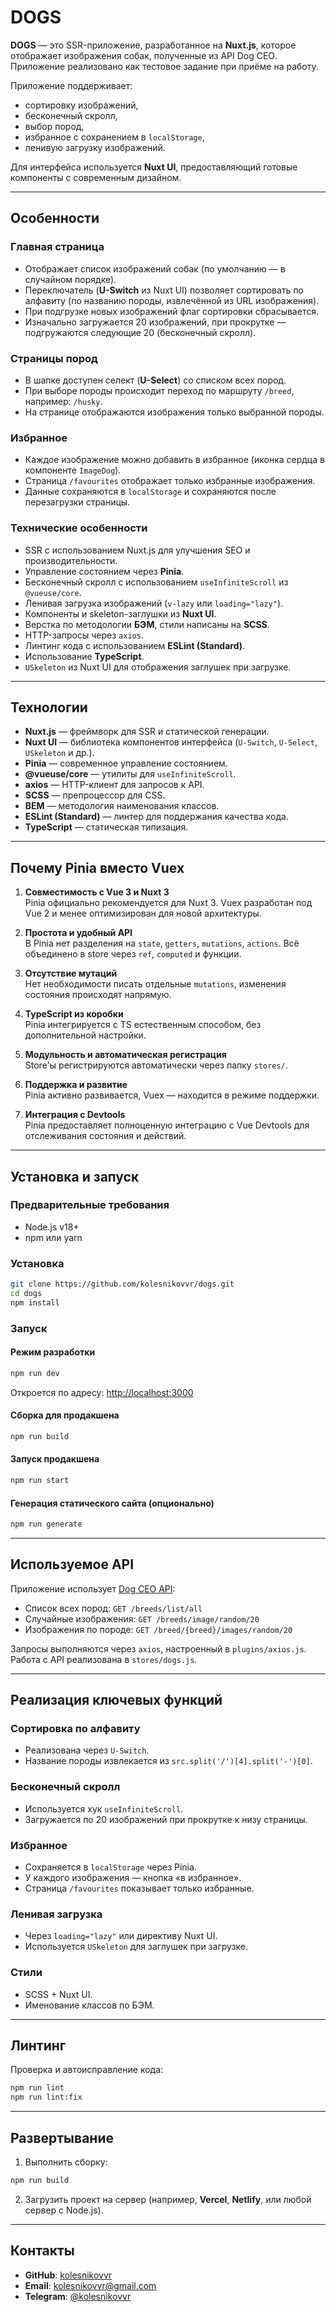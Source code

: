 # DOGS

**DOGS** — это SSR-приложение, разработанное на **Nuxt.js**, которое отображает изображения собак, полученные из API Dog CEO.
Приложение реализовано как тестовое задание при приёме на работу.

Приложение поддерживает:

- сортировку изображений,
- бесконечный скролл,
- выбор пород,
- избранное с сохранением в `localStorage`,
- ленивую загрузку изображений.

Для интерфейса используется **Nuxt UI**, предоставляющий готовые компоненты с современным дизайном.  


---

## Особенности

### Главная страница

- Отображает список изображений собак (по умолчанию — в случайном порядке).
- Переключатель (**U-Switch** из Nuxt UI) позволяет сортировать по алфавиту (по названию породы, извлечённой из URL изображения).
- При подгрузке новых изображений флаг сортировки сбрасывается.
- Изначально загружается 20 изображений, при прокрутке — подгружаются следующие 20 (бесконечный скролл).

### Страницы пород

- В шапке доступен селект (**U-Select**) со списком всех пород.
- При выборе породы происходит переход по маршруту `/breed`, например: `/husky`.
- На странице отображаются изображения только выбранной породы.

### Избранное

- Каждое изображение можно добавить в избранное (иконка сердца в компоненте `ImageDog`).
- Страница `/favourites` отображает только избранные изображения.
- Данные сохраняются в `localStorage` и сохраняются после перезагрузки страницы.

### Технические особенности

- SSR с использованием Nuxt.js для улучшения SEO и производительности.
- Управление состоянием через **Pinia**.
- Бесконечный скролл с использованием `useInfiniteScroll` из `@vueuse/core`.
- Ленивая загрузка изображений (`v-lazy` или `loading="lazy"`).
- Компоненты и skeleton-заглушки из **Nuxt UI**.
- Верстка по методологии **БЭМ**, стили написаны на **SCSS**.
- HTTP-запросы через `axios`.
- Линтинг кода с использованием **ESLint (Standard)**.
- Использование **TypeScript**.
- `USkeleton` из Nuxt UI для отображения заглушек при загрузке.

---

## Технологии

- **Nuxt.js** — фреймворк для SSR и статической генерации.
- **Nuxt UI** — библиотека компонентов интерфейса (`U-Switch`, `U-Select`, `USkeleton` и др.).
- **Pinia** — современное управление состоянием.
- **@vueuse/core** — утилиты для `useInfiniteScroll`.
- **axios** — HTTP-клиент для запросов к API.
- **SCSS** — препроцессор для CSS.
- **BEM** — методология наименования классов.
- **ESLint (Standard)** — линтер для поддержания качества кода.
- **TypeScript** — статическая типизация.

---

## Почему Pinia вместо Vuex

1. **Совместимость с Vue 3 и Nuxt 3**  
   Pinia официально рекомендуется для Nuxt 3. Vuex разработан под Vue 2 и менее оптимизирован для новой архитектуры.

2. **Простота и удобный API**  
   В Pinia нет разделения на `state`, `getters`, `mutations`, `actions`. Всё объединено в store через `ref`, `computed` и функции.

3. **Отсутствие мутаций**  
   Нет необходимости писать отдельные `mutations`, изменения состояния происходят напрямую.

4. **TypeScript из коробки**  
   Pinia интегрируется с TS естественным способом, без дополнительной настройки.

5. **Модульность и автоматическая регистрация**  
   Store'ы регистрируются автоматически через папку `stores/`.

6. **Поддержка и развитие**  
   Pinia активно развивается, Vuex — находится в режиме поддержки.

7. **Интеграция с Devtools**  
   Pinia предоставляет полноценную интеграцию с Vue Devtools для отслеживания состояния и действий.

---

## Установка и запуск

### Предварительные требования

- Node.js v18+
- npm или yarn

### Установка

```bash
git clone https://github.com/kolesnikovvr/dogs.git
cd dogs
npm install
```

### Запуск

#### Режим разработки

```bash
npm run dev
```

Откроется по адресу: [http://localhost:3000](http://localhost:3000)

#### Сборка для продакшена

```bash
npm run build
```

#### Запуск продакшена

```bash
npm run start
```

#### Генерация статического сайта (опционально)

```bash
npm run generate
```

---

## Используемое API

Приложение использует [Dog CEO API](https://dog.ceo/dog-api):

- Список всех пород: `GET /breeds/list/all`
- Случайные изображения: `GET /breeds/image/random/20`
- Изображения по породе: `GET /breed/{breed}/images/random/20`

Запросы выполняются через `axios`, настроенный в `plugins/axios.js`.  
Работа с API реализована в `stores/dogs.js`.

---

## Реализация ключевых функций

### Сортировка по алфавиту

- Реализована через `U-Switch`.
- Название породы извлекается из `src.split('/')[4].split('-')[0]`.

### Бесконечный скролл

- Используется хук `useInfiniteScroll`.
- Загружается по 20 изображений при прокрутке к низу страницы.

### Избранное

- Сохраняется в `localStorage` через Pinia.
- У каждого изображения — кнопка «в избранное».
- Страница `/favourites` показывает только избранные.

### Ленивая загрузка

- Через `loading="lazy"` или директиву Nuxt UI.
- Используется `USkeleton` для заглушек при загрузке.

### Стили

- SCSS + Nuxt UI.
- Именование классов по БЭМ.

---

## Линтинг

Проверка и автоисправление кода:

```bash
npm run lint
npm run lint:fix
```

---

## Развертывание

1. Выполнить сборку:

```bash
npm run build
```

2. Загрузить проект на сервер (например, **Vercel**, **Netlify**, или любой сервер с Node.js).

---

## Контакты

- **GitHub**: [kolesnikovvr](https://github.com/kolesnikovvr)  
- **Email**: kolesnikovvr@gmail.com  
- **Telegram**: [@kolesnikovvr](https://t.me/kolesnikovvr)